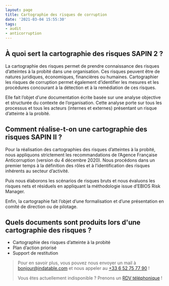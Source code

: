 ```yaml
---
layout: page
title: Cartographie des risques de corruption
date: '2021-03-04 15:55:30'
tags:
- audit
- anticorruption
---
```


## À quoi sert la cartographie des risques SAPIN 2 ?

La cartographie des risques permet de prendre connaissance des risques d’atteintes à la probité dans une organisation. Ces risques peuvent être de natures juridiques, économiques, financières ou humaines. Cartographier les risques de corruption permet également d’identifier les mesures et les procédures concourant à la détection et à la remédiation de ces risques.

Elle fait l’objet d’une documentation écrite basée sur une analyse objective et structurée du contexte de l’organisation. Cette analyse porte sur tous les processus et tous les acteurs (internes et externes) présentant un risque d’atteinte à la probité.

## Comment réalise-t-on une cartographie des risques SAPIN II ?

Pour la réalisation des cartographies des risques d’atteintes à la probité, nous appliquons strictement les recommandations de l’Agence Française Anticorruption (version du 4 décembre 2020). Nous procédons dans un premier temps à la définition des rôles et à l’identification des risques inhérents au secteur d’activité.

Puis nous élaborons les scénarios de risques bruts et nous évaluons les risques nets et résiduels en appliquant la méthodologie issue d’EBIOS Risk Manager.

Enfin, la cartographie fait l’objet d’une formalisation et d’une présentation en comité de direction ou de pilotage.

## Quels documents sont produits lors d'une cartographie des risques ?

- Cartographie des risques d’atteinte à la probité
- Plan d’action priorisé
- Support de restitution

> Pour en savoir plus, vous pouvez nous envoyer un mail à [bonjour@indatable.com](mailto:bonjour@indatable.com) et nous appeler au [+33 6 52 75 77 90](tel:0033652757790) !  
>   
> Vous êtes actuellement indisponible ? Prenons un [RDV téléphonique](https://calendly.com/indatable/rdv) !

